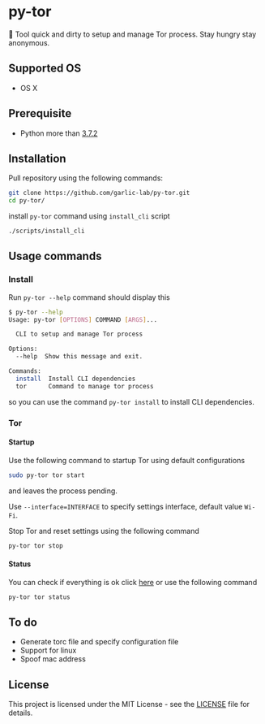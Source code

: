 # py-tor
👻 Tool quick and dirty to setup and manage Tor process. Stay hungry stay anonymous.

## Supported OS
- OS X

## Prerequisite
- Python more than [3.7.2](https://www.python.org/downloads/release/python-372/)

## Installation

Pull repository using the following commands:
```sh
git clone https://github.com/garlic-lab/py-tor.git
cd py-tor/
```

install `py-tor` command using `install_cli` script
```sh
./scripts/install_cli
```

## Usage commands
### Install
Run `py-tor --help` command should display this
```sh
$ py-tor --help                   
Usage: py-tor [OPTIONS] COMMAND [ARGS]...

  CLI to setup and manage Tor process

Options:
  --help  Show this message and exit.

Commands:
  install  Install CLI dependencies
  tor      Command to manage tor process
```

so you can use the command `py-tor install` to install CLI dependencies.

### Tor
#### Startup
Use the following command to startup Tor using default configurations
```sh
sudo py-tor tor start
```
and leaves the process pending.

Use `--interface=INTERFACE` to specify settings interface, default value `Wi-Fi`.

Stop Tor and reset settings using  the following command
```sh
py-tor tor stop
```

#### Status
You can check if everything is ok click [here](https://check.torproject.org/) or use the following command
```sh
py-tor tor status
```


## To do
- Generate torc file and specify configuration file
- Support for linux
- Spoof mac address

## License
This project is licensed under the MIT License - see the [LICENSE](https://github.com/garlic-lab/py-tor/blob/master/LICENSE) file for details.